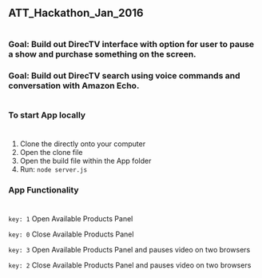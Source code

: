 ## ATT_Hackathon_Jan_2016
# 
### Goal: Build out DirecTV interface with option for user to pause a show and purchase something on the screen.
### Goal: Build out DirecTV search using voice commands and conversation with Amazon Echo.
#
### To start App locally
#
1. Clone the directly onto your computer
2. Open the clone file
3. Open the build file within the App folder
4. Run: `node server.js`

### App Functionality
#
`key: 1` Open Available Products Panel

`key: 0` Close Available Products Panel

`key: 3` Open Available Products Panel and pauses video on two browsers

`key: 2` Close Available Products Panel and pauses video on two browsers
